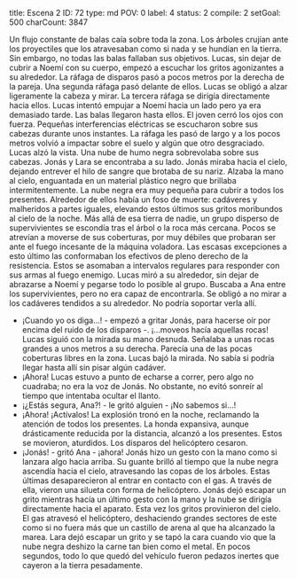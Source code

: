 title:          Escena 2
ID:             72
type:           md
POV:            0
label:          4
status:         2
compile:        2
setGoal:        500
charCount:      3847


Un flujo constante de balas caía sobre toda la zona. Los árboles crujían ante los proyectiles que los atravesaban como si nada y se hundían en la tierra.
Sin embargo, no todas las balas fallaban sus objetivos. Lucas, sin dejar de cubrir a Noemí con su cuerpo, empezó a escuchar los gritos agonizantes a su alrededor.
La ráfaga de disparos pasó a pocos metros por la derecha de la pareja. Una segunda ráfaga pasó delante de ellos.
Lucas se obligó a alzar ligeramente la cabeza y mirar.
La tercera ráfaga se dirigía directamente hacia ellos.
Lucas intentó empujar a Noemí hacia un lado pero ya era demasiado tarde. Las balas llegaron hasta ellos. El joven cerró los ojos con fuerza.
Pequeñas interferencias eléctricas se escucharon sobre sus cabezas durante unos instantes. La ráfaga les pasó de largo y a los pocos metros volvió a impactar sobre el suelo y algún que otro desgraciado.
Lucas alzó la vista.
Una nube de humo negra sobrevolaba sobre sus cabezas. Jonás y Lara se encontraba a su lado. Jonás miraba hacia el cielo, dejando entrever el hilo de sangre que brotaba de su nariz. Alzaba la mano al cielo, enguantada en un material plástico negro que brillaba intermitentemente.
La nube negra era muy pequeña para cubrir a todos los presentes. Alrededor de ellos había un foso de muerte: cadáveres y malheridos a partes iguales, elevando estos últimos sus gritos moribundos al cielo de la noche.
Más allá de esa tierra de nadie, un grupo disperso de supervivientes se escondía tras el árbol o la roca más cercana. Pocos se atrevían a moverse de sus coberturas, por muy débiles que probaran ser ante el fuego incesante de la máquina voladora.
Las escasas excepciones a esto último las conformaban los efectivos de pleno derecho de la resistencia. Estos se asomaban a intervalos regulares para responder con sus armas al fuego enemigo.
Lucas miró a su alrededor, sin dejar de abrazarse a Noemí y pegarse todo lo posible al grupo. Buscaba a Ana entre los supervivientes, pero no era capaz de encontrarla. Se obligó a no mirar a los cadáveres tendidos a su alrededor.
No podría soportar verla allí.
- ¡Cuando yo os diga...! - empezó a gritar Jonás, para hacerse oír por encima del ruido de los disparos -. ¡...moveos hacía aquellas rocas!
Lucas siguió con la mirada su mano desnuda. Señalaba a unas rocas grandes a unos metros a su derecha. Parecía una de las pocas coberturas libres en la zona. Lucas bajó la mirada.
No sabía si podría llegar hasta allí sin pisar algún cadáver.
- ¡Ahora!
Lucas estuvo a punto de echarse a correr, pero algo no cuadraba; no era la voz de Jonás. No obstante, no evitó sonreír al tiempo que intentaba ocultar el llanto.
- ¡¿Estás segura, Ana?! - le gritó alguien - ¡No sabemos si...!
- ¡Ahora! ¡Actívalos!
La explosión tronó en la noche, reclamando la atención de todos los presentes. La honda expansiva, aunque drásticamente reducida por la distancia, alcanzó a los presentes. Estos se movieron, aturdidos.
Los disparos del helicóptero cesaron.
- ¡Jonás! - gritó Ana - ¡ahora!
Jonás hizo un gesto con la mano como si lanzara algo hacia arriba. Su guante brilló al tiempo que la nube negra ascendía hacia el cielo, atravesando las copas de los árboles. Estas últimas desaparecieron al entrar en contacto con el gas. A través de ella, vieron una silueta con forma de helicóptero.
Jonás dejó escapar un grito mientras hacía un último gesto con la mano y la nube se dirigía directamente hacia el aparato.
Esta vez los gritos provinieron del cielo.
El gas atravesó el helicóptero, deshaciendo grandes sectores de este como si no fuera más que un castillo de arena al que ha alcanzado la marea.
Lara dejó escapar un grito y se tapó la cara cuando vio que la nube negra deshizo la carne tan bien como el metal.
En pocos segundos, todo lo que quedó del vehículo fueron pedazos inertes que cayeron a la tierra pesadamente.